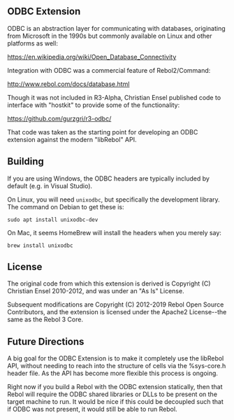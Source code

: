 ## ODBC Extension

ODBC is an abstraction layer for communicating with databases, originating
from Microsoft in the 1990s but commonly available on Linux and other
platforms as well:

https://en.wikipedia.org/wiki/Open_Database_Connectivity

Integration with ODBC was a commercial feature of Rebol2/Command:

http://www.rebol.com/docs/database.html 

Though it was not included in R3-Alpha, Christian Ensel published code to
interface with "hostkit" to provide some of the functionality:

https://github.com/gurzgri/r3-odbc/

That code was taken as the starting point for developing an ODBC extension
against the modern "libRebol" API.

## Building

If you are using Windows, the ODBC headers are typically included by default
(e.g. in Visual Studio).

On Linux, you will need `unixodbc`, but specifically the development library.
The command on Debian to get these is:

    sudo apt install unixodbc-dev

On Mac, it seems HomeBrew will install the headers when you merely say:

    brew install unixodbc

## License

The original code from which this extension is derived is Copyright (C)
Christian Ensel 2010-2012, and was under an "As Is" License.

Subsequent modifications are Copyright (C) 2012-2019 Rebol Open Source
Contributors, and the extension is licensed under the Apache2 License--the
same as the Rebol 3 Core.

## Future Directions

A big goal for the ODBC Extension is to make it completely use the libRebol
API, without needing to reach into the structure of cells via the %sys-core.h
header file.  As the API has become more flexible this process is ongoing.

Right now if you build a Rebol with the ODBC extension statically, then that
Rebol will require the ODBC shared libraries or DLLs to be present on the
target machine to run.  It would be nice if this could be decoupled such that
if ODBC was not present, it would still be able to run Rebol.
